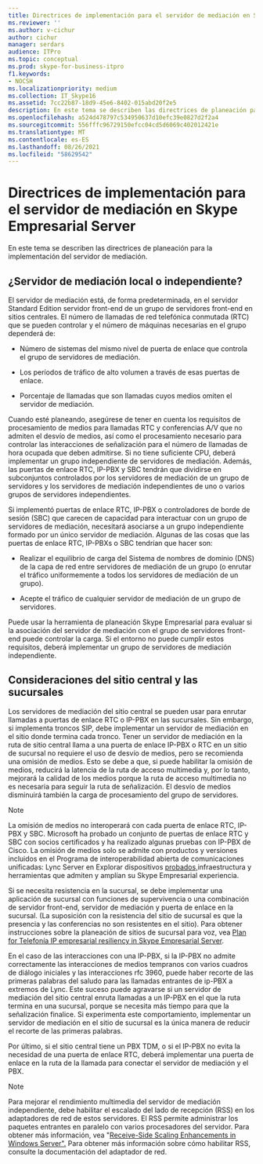 ```yaml
---
title: Directrices de implementación para el servidor de mediación en Skype Empresarial Server
ms.reviewer: ''
ms.author: v-cichur
author: cichur
manager: serdars
audience: ITPro
ms.topic: conceptual
ms.prod: skype-for-business-itpro
f1.keywords:
- NOCSH
ms.localizationpriority: medium
ms.collection: IT_Skype16
ms.assetid: 7cc22b87-18d9-45e6-8402-015abd20f2e5
description: En este tema se describen las directrices de planeación para la implementación del servidor de mediación.
ms.openlocfilehash: a524d478797c534950637d10efc39e0827d2f2a4
ms.sourcegitcommit: 556fffc96729150efcc04cd5d6069c402012421e
ms.translationtype: MT
ms.contentlocale: es-ES
ms.lasthandoff: 08/26/2021
ms.locfileid: "58629542"
---
```

# <a name="deployment-guidelines-for-mediation-server-in-skype-for-business-server"></a>Directrices de implementación para el servidor de mediación en Skype Empresarial Server
 
En este tema se describen las directrices de planeación para la implementación del servidor de mediación.
  
## <a name="collocated-or-stand-alone-mediation-server"></a>¿Servidor de mediación local o independiente?

El servidor de mediación está, de forma predeterminada, en el servidor Standard Edition servidor front-end de un grupo de servidores front-end en sitios centrales. El número de llamadas de red telefónica conmutada (RTC) que se pueden controlar y el número de máquinas necesarias en el grupo dependerá de:
  
- Número de sistemas del mismo nivel de puerta de enlace que controla el grupo de servidores de mediación.
    
- Los períodos de tráfico de alto volumen a través de esas puertas de enlace.
    
- Porcentaje de llamadas que son llamadas cuyos medios omiten el servidor de mediación.
    
Cuando esté planeando, asegúrese de tener en cuenta los requisitos de procesamiento de medios para llamadas RTC y conferencias A/V que no admiten el desvío de medios, así como el procesamiento necesario para controlar las interacciones de señalización para el número de llamadas de hora ocupada que deben admitirse. Si no tiene suficiente CPU, deberá implementar un grupo independiente de servidores de mediación. Además, las puertas de enlace RTC, IP-PBX y SBC tendrán que dividirse en subconjuntos controlados por los servidores de mediación de un grupo de servidores y los servidores de mediación independientes de uno o varios grupos de servidores independientes.
  
Si implementó puertas de enlace RTC, IP-PBX o controladores de borde de sesión (SBC) que carecen de capacidad para interactuar con un grupo de servidores de mediación, necesitará asociarse a un grupo independiente formado por un único servidor de mediación. Algunas de las cosas que las puertas de enlace RTC, IP-PBXs o SBC tendrían que hacer son:
  
- Realizar el equilibrio de carga del Sistema de nombres de dominio (DNS) de la capa de red entre servidores de mediación de un grupo (o enrutar el tráfico uniformemente a todos los servidores de mediación de un grupo).
    
- Acepte el tráfico de cualquier servidor de mediación de un grupo de servidores.
    
Puede usar la herramienta de planeación Skype Empresarial para evaluar si la asociación del servidor de mediación con el grupo de servidores front-end puede controlar la carga. Si el entorno no puede cumplir estos requisitos, deberá implementar un grupo de servidores de mediación independiente.
  
## <a name="central-site-and-branch-site-considerations"></a>Consideraciones del sitio central y las sucursales

 Los servidores de mediación del sitio central se pueden usar para enrutar llamadas a puertas de enlace RTC o IP-PBX en las sucursales. Sin embargo, si implementa troncos SIP, debe implementar un servidor de mediación en el sitio donde termina cada tronco. Tener un servidor de mediación en la ruta de sitio central llama a una puerta de enlace IP-PBX o RTC en un sitio de sucursal no requiere el uso de desvío de medios, pero se recomienda una omisión de medios. Esto se debe a que, si puede habilitar la omisión de medios, reducirá la latencia de la ruta de acceso multimedia y, por lo tanto, mejorará la calidad de los medios porque la ruta de acceso multimedia no es necesaria para seguir la ruta de señalización. El desvío de medios disminuirá también la carga de procesamiento del grupo de servidores.
  
> [!NOTE]
> La omisión de medios no interoperará con cada puerta de enlace RTC, IP-PBX y SBC. Microsoft ha probado un conjunto de puertas de enlace RTC y SBC con socios certificados y ha realizado algunas pruebas con IP-PBX de Cisco. La omisión de medios solo se admite con productos y versiones incluidos en el Programa de interoperabilidad abierta de comunicaciones unificadas: Lync Server en Explorar dispositivos [probados,](http://partnersolutions.skypeforbusiness.com/solutionscatalog)infraestructura y herramientas que admiten y amplían su Skype Empresarial experiencia. 
  
Si se necesita resistencia en la sucursal, se debe implementar una aplicación de sucursal con funciones de supervivencia o una combinación de servidor front-end, servidor de mediación y puerta de enlace en la sucursal. (La suposición con la resistencia del sitio de sucursal es que la presencia y las conferencias no son resistentes en el sitio). Para obtener instrucciones sobre la planeación de sitios de sucursal para voz, vea [Plan for Telefonía IP empresarial resiliency in Skype Empresarial Server](../enterprise-voice-solution/enterprise-voice-resiliency.md).
  
En el caso de las interacciones con una IP-PBX, si la IP-PBX no admite correctamente las interacciones de medios tempranos con varios cuadros de diálogo iniciales y las interacciones rfc 3960, puede haber recorte de las primeras palabras del saludo para las llamadas entrantes de ip-PBX a extremos de Lync. Este suceso puede agravarse si un servidor de mediación del sitio central enruta llamadas a un IP-PBX en el que la ruta termina en una sucursal, porque se necesita más tiempo para que la señalización finalice. Si experimenta este comportamiento, implementar un servidor de mediación en el sitio de sucursal es la única manera de reducir el recorte de las primeras palabras.
  
Por último, si el sitio central tiene un PBX TDM, o si el IP-PBX no evita la necesidad de una puerta de enlace RTC, deberá implementar una puerta de enlace en la ruta de la llamada para conectar el servidor de mediación y el PBX.
  
> [!NOTE]
> Para mejorar el rendimiento multimedia del servidor de mediación independiente, debe habilitar el escalado del lado de recepción (RSS) en los adaptadores de red de estos servidores. El RSS permite administrar los paquetes entrantes en paralelo con varios procesadores del servidor. Para obtener más información, vea "[Receive-Side Scaling Enhancements in Windows Server".](/previous-versions/windows/it-pro/windows-server-2012-R2-and-2012/hh997036(v=ws.11)) Para obtener más información sobre cómo habilitar RSS, consulte la documentación del adaptador de red. 
